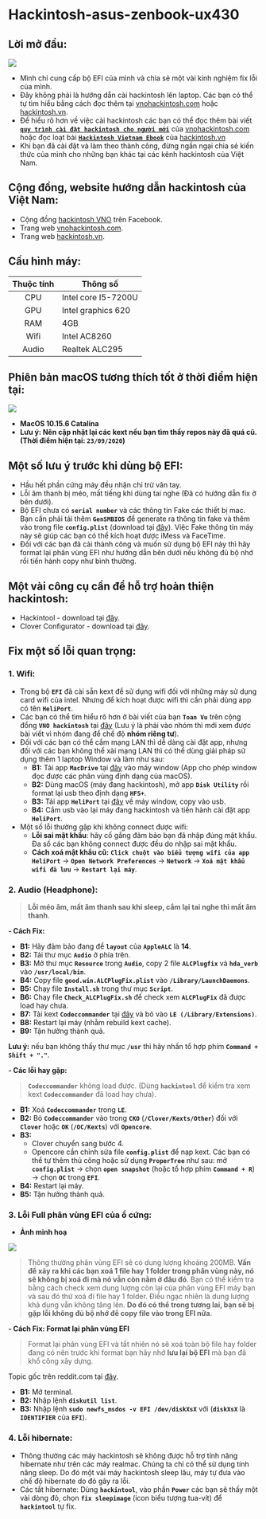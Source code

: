 # Hackintosh-asus-zenbook-ux430

## Lời mở đầu:
![](/Screenshots/03.png)

- Mình chỉ cung cấp bộ EFI của mình và chia sẻ một vài kinh nghiệm fix lỗi của mình.
- Đây không phải là hướng dẫn cài hackintosh lên laptop. Các bạn có thể tự tìm hiểu bằng cách đọc thêm tại [vnohackintosh.com](https://vnohackintosh.com) hoặc [hackintosh.vn](https://hackintosh.vn).
- Để hiểu rõ hơn về việc cài hackintosh các bạn có thể đọc thêm bài viết [**`quy trình cài đặt hackintosh cho người mới`**](https://vnohackintosh.com/blog/2019/11/12/quy-trinh-cai-dat-hackintosh/) của [vnohackintosh.com](https://vnohackintosh.com) hoặc đọc loạt bài [**`Hackintosh Vietnam Ebook`**](https://hackintosh.vn/hackintosh-guide) của [hackintosh.vn](https://hackintosh.vn)
- Khi bạn đã cài đặt và làm theo thành công, đừng ngần ngại chia sẻ kiến thức của mình cho những bạn khác tại các kênh hackintosh của Việt Nam.

## Cộng đồng, website hướng dẫn hackintosh của Việt Nam:

- Cộng đồng [hackintosh VNO](https://www.facebook.com/groups/vnohackintosh/?epa=SEARCH_BOX) trên Facebook.
- Trang web [vnohackintosh.com](https://vnohackintosh.com).
- Trang web [hackintosh.vn](https://hackintosh.vn).

## Cấu hình máy:

|   Thuộc tính  |       Thông số      |
|:-------------:|---------------------|
|      CPU      | Intel core I5-7200U |
|      GPU      | Intel graphics 620  |
|      RAM      | 4GB                 |
|      Wifi     | Intel AC8260        |
|      Audio    | Realtek ALC295      |

## Phiên bản macOS tương thích tốt ở thời điểm hiện tại:

![](/Screenshots/01.png)

- **MacOS 10.15.6 Catalina**
- **Lưu ý: Nên cập nhật lại các kext nếu bạn tìm thấy repos này đã quá cũ. (Thời điểm hiện tại: `23/09/2020`)**

## Một số lưu ý trước khi dùng bộ EFI:
- Hầu hết phần cứng máy đều nhận chỉ trừ vân tay.
- Lỗi âm thanh bị méo, mất tiếng khi dùng tai nghe (Đã có hướng dẫn fix ở bên dưới).
- Bộ EFI chưa có **`serial number`** và các thông tin Fake các thiết bị mac. Bạn cần phải tải thêm **`GenSMBIOS`** để generate ra thông tin fake và thêm vào trong file **`config.plist`** (download tại [đây](https://github.com/corpnewt/GenSMBIOS)). Việc Fake thông tin máy này sẽ giúp các bạn có thể kích hoạt được iMess và FaceTime. 
- Đối với các bạn đã cài thành công và muốn sử dụng bộ EFI này thì hãy format lại phân vùng EFI như hướng dẫn bên dưới nếu không đủ bộ nhớ rồi tiến hành copy như bình thường.

## Một vài công cụ cần để hỗ trợ hoàn thiện hackintosh:
- Hackintool - download tại [đây](https://www.tonymacx86.com/threads/release-hackintool-v3-x-x.254559/).
- Clover Configurator - download tại [đây](https://mackie100projects.altervista.org/download-clover-configurator/).

## Fix một số lỗi quan trọng:
### 1. Wifi:
- Trong bộ **`EFI`** đã cài sẵn kext để sử dụng wifi đối với những máy sử dụng card wifi của intel. Nhưng để kích hoạt được wifi thì cần phải dùng app có tên **`HeliPort`**.
- Các bạn có thể tìm hiểu rõ hơn ở bài viết của bạn **`Toan Vu`** trên cộng đồng **`VNO hackintosh`** tại [đây](https://www.facebook.com/groups/vnohackintosh/permalink/3258675994179296/) (Lưu ý là phải vào nhóm thì mới xem được bài viết vì nhóm đang để chế độ **nhóm riêng tư**).
- Đối với các bạn có thể cắm mạng LAN thì dễ dàng cài đặt app, nhưng đối với các bạn không thể xài mạng LAN thì có thể dùng giải pháp sử dụng thêm 1 laptop Window và làm như sau:
    - **B1:** Tải app **`MacDrive`** tại [đây](https://www.macdrive.com) vào máy window (App cho phép window đọc được các phân vùng định dạng của macOS).
    - **B2:** Dùng macOS (máy đang hackintosh), mở app **`Disk Utility`** rồi format lại usb theo định dạng **`HFS+`**.
    - **B3:** Tải app **`HeliPort`** tại [đây](https://github.com/OpenIntelWireless/HeliPort/releases/tag/v1.0.0) về máy window, copy vào usb.
    - **B4:** Cắm usb vào lại máy đang hackintosh và tiến hành cài đặt app **`HeliPort`**.
- Một số lỗi thường gặp khi không connect được wifi:
    - **Lỗi sai mật khẩu**: hãy cố gắng đảm bảo bạn đã nhập đúng mật khẩu. Đa số các bạn không connect được đều do nhập sai mật khẩu.
    - **Cách xoá mật khẩu cũ:** **`Click chuột vào biểu tượng wifi của app HeliPort`** -> **`Open Network Preferences`** -> **`Network`** -> **`Xoá mật khẩu wifi đã lưu`** -> **`Restart lại máy`**.

### 2. Audio (Headphone):
>**Lỗi méo âm, mất âm thanh sau khi sleep, cắm lại tai nghe thì mất âm thanh**.

**- Cách Fix:**
- **B1:** Hãy đảm bảo đang để **`layout`** của **`AppleALC`** là **14**.
- **B2:** Tải thư mục **`Audio`** ở phía trên.
- **B3:** Mở thư mục **`Resource`** trong **`Audio`**, copy 2 file **`ALCPlugfix`** và **`hda_verb`** vào **`/usr/local/bin`**.
- **B4:** Copy file **`good.win.ALCPlugFix.plist`** vào **`/Library/LaunchDaemons`**.
- **B5:** Chạy file **`Install.sh`** trong thư mục **`Script`**.
- **B6:** Chạy file **`Check_ALCPlugFix.sh`** để check xem **`ALCPlugFix`** đã được load hay chưa.
- **B7:** Tải kext **`Codeccommander`** tại [đây](https://bitbucket.org/RehabMan/os-x-eapd-codec-commander/downloads/) và bỏ vào **`LE (/Library/Extensions)`**.
- **B8:** Restart lại máy (nhằm rebuild kext cache).
- **B9:** Tận hưởng thành quả.

**Lưu ý:** nếu bạn không thấy thư mục  **`/usr`** thì hãy nhấn tổ hợp phím **`Command + Shift + "."`**.

**- Các lỗi hay gặp:**
> **`Codeccommander`** không load được. (Dùng **`hackintool`** để kiểm tra xem kext **`Codeccommander`** đã load hay chưa).
- **B1:** Xoá **`Codeccommander`** trong **`LE`**.
- **B2:** Bỏ **`Codeccommander`** vào trong **`CKO`** (**`/Clover/Kexts/Other`**) đối với **`Clover`** hoặc **`OK`** (**`/OC/Kexts`**) với **`Opencore`**.
- **B3:**
    - Clover chuyển sang bước 4.
    - Opencore cần chỉnh sửa file **`config.plist`** để nạp kext. Các bạn có thể tự thêm thủ công hoặc sử dụng **`ProperTree`** như sau: mở **`config.plist`** -> chọn **`open snapshot`** (hoặc tổ hợp phím **`Command + R`**) -> chọn **`OC`** trong **`EFI`**.
- **B4:** Restart lại máy.
- **B5:** Tận hưởng thành quả.


### 3. Lỗi Full phân vùng EFI của ổ cứng:
- **Ảnh minh hoạ**

![](/Screenshots/02.png)


>Thông thường phân vùng EFI sẽ có dung lượng khoảng 200MB. **Vấn đề xảy ra khi các bạn xoá 1 file hay 1 folder trong phân vùng này, nó sẽ không bị xoá đi mà nó vẫn còn nằm ở đâu đó**. Bạn có thể kiểm tra bằng cách check xem dung lượng còn lại của phân vùng EFI máy bạn và sau đó thử xoá đi file hay 1 folder. Điều ngạc nhiên là dung lượng khả dụng vẫn không tăng lên. **Do đó có thể trong tương lai, bạn sẽ bị gặp lỗi không đủ bộ nhớ để copy file vào trong EFI nữa**.

**- Cách Fix: Format lại phân vùng EFI**

>Format lại phân vùng EFI và tất nhiên nó sẽ xoá toàn bộ file hay folder đang có nên trước khi format bạn hãy nhớ **lưu lại bộ EFI** mà bạn đã khổ công xây dựng.

Topic gốc trên reddit.com tại [đây](https://www.reddit.com/r/hackintosh/comments/8rjdg8/efi_partition_full/).

- **B1:** Mở terminal.
- **B2:** Nhập lệnh **`diskutil list`**.
- **B3:** Nhập lệnh **`sudo newfs_msdos -v EFI /dev/diskXsX`** với
(**`diskXsX`** là **`IDENTIFIER`** của **`EFI`**).

### 4. Lỗi hibernate:
- Thông thường các máy hackintosh sẽ không được hỗ trợ tính năng hibernate như trên các máy realmac. Chúng ta chỉ có thể sử dụng tính năng sleep. Do đó một vài máy hackintosh sleep lâu, máy tự đưa vào chế độ hibernate do đó gây ra lỗi.
- Các tắt hibernate:
    Dùng **`hackintool`**, vào phần **`Power`** các bạn sẽ thấy một vài dòng đỏ, chọn **`fix sleepimage`** (icon biểu tượng tua-vít) để **`hackintool`** tự fix.

    